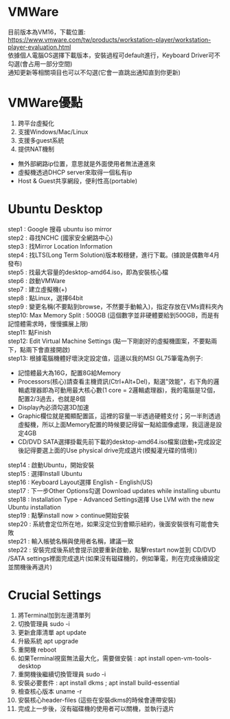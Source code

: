 # VMWare
目前版本為VM16，下載位置: https://www.vmware.com/tw/products/workstation-player/workstation-player-evaluation.html  
依據個人電腦OS選擇下載版本，安裝過程可default進行，Keyboard Driver可不勾選(會占用一部分空間)  
通知更新等相關項目也可以不勾選(它會一直跳出通知直到你更新)  

# VMWare優點
1. 跨平台虛擬化
2. 支援Windows/Mac/Linux
3. 支援多guest系統
4. 提供NAT機制
  - 無外部網路ip位置，意思就是外面使用者無法連進來
  - 虛擬機透過DHCP server來取得一個私有ip
  - Host & Guest共享網段，便利性高(portable)

# Ubuntu Desktop
step1 : Google 搜尋 ubuntu iso mirror  
step2 : 尋找NCHC (國家安全網路中心)  
step3 : 找Mirror Location Information  
step4 : 找LTS(Long Term Solution)版本較穩健，進行下載。(據說是偶數年4月發布)  
step5 : 找最大容量的desktop-amd64.iso，即為安裝核心檔  
step6 : 啟動VMWare  
step7 : 建立虛擬機(+)  
step8 : 點Linux，選擇64bit  
step9 : 變更名稱(不要點到browse，不然要手動輸入)，指定存放在VMs資料夾內  
step10: Max Memory Split : 500GB (這個數字並非硬體要給到500GB，而是有記憶體需求時，慢慢擴展上限)  
step11: 點Finish  
step12: Edit Virtual Machine Settings (點一下剛創好的虛擬機圖案，不要點兩下，點兩下會直接開啟)  
step13: 根據電腦機體好壞決定設定值，這邊以我的MSI GL75筆電為例子:
  - 記憶體最大為16G，配置8G給Memory
  - Processors(核心)請查看主機資訊(Ctrl+Alt+Del)，點選"效能"，右下角的邏輯處理器即為可動用最大核心數(1 core = 2邏輯處理器)，我的電腦是12個，配置2/3過去，也就是8個
  - Display內必須勾選3D加速
  - Graphic欄位就是獨顯配置區，這裡的容量一半透過硬體支付；另一半則透過虛擬機，所以上面Memory配置的時候要記得留一點給圖像處理，我這邊是設定4GB
  - CD/DVD SATA選擇掛載先前下載的desktop-amd64.iso檔案(啟動+完成設定後記得要選上面的Use physical drive完成退片(模擬灌光碟的情境))


step14 : 啟動Ubuntu，開始安裝  
step15 : 選擇Install Ubuntu  
step16 : Keyboard Layout選擇 English - English(US)  
step17 : 下一步Other Options勾選 Download updates while installing ubuntu  
step18 : Installation Type - Advanced Settings選擇 Use LVM with the new Ubuntu installation  
step19 : 點擊install now > continue開始安裝  
step20 : 系統會定位所在地，如果沒定位到會顯示紐約，後面安裝很有可能會失敗  
step21 : 輸入帳號名稱與使用者名稱，建議一致  
step22 : 安裝完成後系統會提示說要重新啟動，點擊restart now並到 CD/DVD /SATA settings裡面完成退片(如果沒有磁碟機的，例如筆電，則在完成後續設定並關機後再退片)  

# Crucial Settings
1. 將Terminal加到左邊清單列
2. 切換管理員 sudo -i
3. 更新倉庫清單 apt update
4. 升級系統 apt upgrade
5. 重開機 reboot
6. 如果Terminal視窗無法最大化，需要做安裝 : apt install open-vm-tools-desktop
7. 重開機後繼續切換管理員 sudo -i
8. 安裝必要套件 : apt install dkms ; apt install build-essential
9. 檢查核心版本 uname -r
10. 安裝核心header-files (這些在安裝dkms的時候會連帶安裝)
11. 完成上一步後，沒有磁碟機的使用者可以關機，並執行退片

